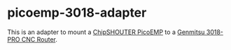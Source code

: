 # picoemp-3018-adapter

This is an adapter to mount a [ChipSHOUTER PicoEMP][1] to a [Genmitsu 3018-PRO CNC Router][2].

[1]: https://github.com/newaetech/chipshouter-picoemp
[2]: https://www.sainsmart.com/products/sainsmart-genmitsu-cnc-router-3018-pro-diy-kit
